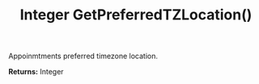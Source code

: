 ﻿---
uid: crmscript_ref_NSAppointmentEntity_GetPreferredTZLocation
title: Integer GetPreferredTZLocation()
intellisense: NSAppointmentEntity.GetPreferredTZLocation
keywords: NSAppointmentEntity, GetPreferredTZLocation
so.topic: reference
---

Appoinmtments preferred timezone location.

**Returns:** Integer


